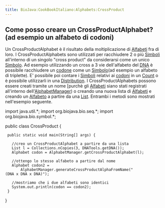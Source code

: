 ```yaml
---
title: BioJava:CookBookItaliano:Alphabets:CrossProduct
---
```


Come posso creare un CrossProductAlphabet? (ad esempio un alfabeto di codoni)
-----------------------------------------------------------------------------

Un CrossProductAlphabet è il risultato della moltiplicazione di
[Alfabeti](http://www.biojava.org/docs/api14/org/biojava/bio/symbol/Alphabet.html)
fra di loro. I CrossProductAlphabets sono utilizzati per racchiudere 2 o
più
[Simboli](http://www.biojava.org/docs/api14/org/biojava/bio/symbol/Symbol.html)
all'interno di un singolo "cross product" da considerarsi come un unico
[Simbolo](http://www.biojava.org/docs/api14/org/biojava/bio/symbol/Symbol.html).
Ad esempio utilizzando un cross a 3 vie dell'alfabeto del
[DNA](wp:DNA "wikilink") è possibile racchiudere un
[codone](wp:codon "wikilink") come un
[Simbolo](http://www.biojava.org/docs/api14/org/biojava/bio/symbol/Symbol.html)(ad
esempio un alfabeto di triplette). E' possibile poi contare i
[Simboli](http://www.biojava.org/docs/api14/org/biojava/bio/symbol/Symbol.html)
relativi ai [codoni](wp:codon "wikilink") in un
[Count](http://www.biojava.org/docs/api14/org/biojava/bio/dist/Count.html)
o è possibile utilizzarli in una
[Distribution](http://www.biojava.org/docs/api14/org/biojava/bio/dist/Distribution.html).
I CrossProductAlphabets possono essere creati tramite un nome [purchè
gli
[Alfabeti](http://www.biojava.org/docs/api14/org/biojava/bio/symbol/Alphabet.html)
siano stati registrati all'interno
dell'[AlphabetManager](http://www.biojava.org/docs/api14/org/biojava/bio/symbol/AlphabetManager.html))
o creando una nuova lista di
[Alfabeti](http://www.biojava.org/docs/api14/org/biojava/bio/symbol/Alphabet.html)
e creando un
[Alfabeto](http://www.biojava.org/docs/api14/org/biojava/bio/symbol/Alphabet.html)
a partire da una
[List](http://java.sun.com/j2se/1.4.2/docs/api/java/util/List.html).
Entrambi i metodi sono mostrati nell'esempio seguente.

<java> import java.util.\*; import org.biojava.bio.seq.\*; import
org.biojava.bio.symbol.\*;

public class CrossProduct {

` public static void main(String[] args) {`

`   //creo un CrossProductAlphabet a partire da una lista`  
`   List l = Collections.nCopies(3, DNATools.getDNA());`  
`   Alphabet codon = AlphabetManager.getCrossProductAlphabet(l);`

`   //ottengo lo stesso alfabeto a partire dal nome`  
`   Alphabet codon2 =`  
`       AlphabetManager.generateCrossProductAlphaFromName("(DNA x DNA x DNA)");`

`   //mostriamo che i due alfabeti sono identici`  
`   System.out.println(codon == codon2);`  
` }`

} </java>
